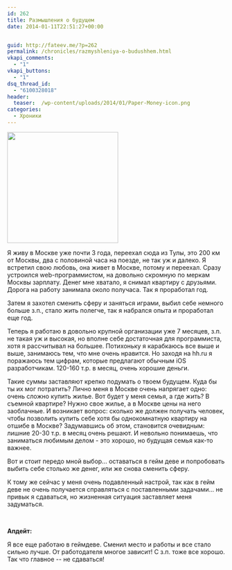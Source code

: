 ```yaml
---
id: 262
title: Размышления о будущем
date: 2014-01-11T22:51:27+00:00


guid: http://fateev.me/?p=262
permalink: /chronicles/razmyshleniya-o-budushhem.html
vkapi_comments:
  - "1"
vkapi_buttons:
  - "1"
dsq_thread_id:
  - "6100328018"
header:
  teaser:  /wp-content/uploads/2014/01/Paper-Money-icon.png
categories:
  - Хроники
---
```

<img class="alignleft size-full wp-image-275" title="Paper-Money-icon" src="http://fateev.me/wp-content/uploads/2014/01/Paper-Money-icon.png" alt="" width="256" height="256" />

Я живу в Москве уже почти 3 года, переехал сюда из Тулы, это 200 км от Москвы, два с половиной часа на поезде, не так уж и далеко. Я встретил свою любовь, она живет в Москве, потому и переехал. Сразу устроился web-программистом, на довольно скромную по меркам Москвы зарплату. Денег мне хватало, я снимал квартиру с друзьями. Дорога на работу занимала около получаса. Так я проработал год.

Затем я захотел сменить сферу и заняться играми, выбил себе немного больше з.п., стало жить полегче, так я набрался опыта и проработал еще год.

Теперь я работаю в довольно крупной организации уже 7 месяцев, з.п. не такая уж и высокая, но вполне себе достаточная для программиста, хотя я рассчитывал на большее. Потихоньку я карабкаюсь все выше и выше, занимаюсь тем, что мне очень нравится. Но заходя на hh.ru я поражаюсь тем цифрам, которые предлагают обычным iOS разработчикам. 120-160 т.р. в месяц, очень хорошие деньги.

Такие суммы заставляют крепко подумать о твоем будущем. Куда бы ты их мог потратить? Лично меня в Москве очень напрягает одно: очень сложно купить жилье. Вот будет у меня семья, а где жить? В съемной квартире? Нужно свое жилье, а в Москве цены на него заоблачные. И возникает вопрос: сколько же должен получать человек, чтобы позволить купить себе хотя бы однокомнатную квартиру на отшибе в Москве? Задумавшись об этом, становится очевидным: лишние 20-30 т.р. в месяц очень решают. И невольно понимаешь, что заниматься любимым делом - это хорошо, но будущая семья как-то важнее.

Вот и стоит передо мной выбор... оставаться в гейм деве и попробовать выбить себе столько же денег, или же снова сменить сферу.

К тому же сейчас у меня очень подавленный настрой, так как в гейм деве не очень получается справляться с поставленными задачами... не привык я сдаваться, но жизненная ситуация заставляет меня задуматься.

&nbsp;

<strong>Апдейт:</strong>

Я все еще работаю в геймдеве. Сменил место и работы и все стало сильно лучше. От работодателя многое зависит! С з.п. тоже все хорошо. Так что главное -- не сдаваться!